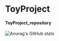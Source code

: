 # ToyProject
#### ToyProject_repository
![Anurag's GitHub stats](https://github-readme-stats.vercel.app/api?username=Hwang-97&show_icons=true&theme=radical)

